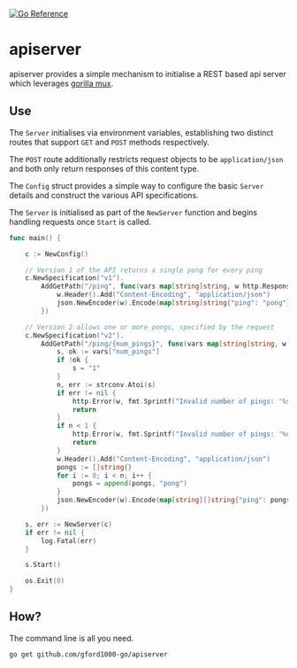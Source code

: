 [![Go Reference](https://pkg.go.dev/badge/github.com/gford1000-go/apiserver.svg)](https://pkg.go.dev/github.com/gford1000-go/apiserver)

apiserver
========

apiserver provides a simple mechanism to initialise a REST based api server which leverages [gorilla mux](https://github.com/gorilla/mux).


## Use

The `Server` initialises via environment variables, establishing two distinct routes that support `GET` and `POST` methods respectively.

The `POST` route additionally restricts request objects to be `application/json` and both only return responses of this content type.

The `Config` struct provides a simple way to configure the basic `Server` details and construct the various API specifications.

The `Server` is initialised as part of the `NewServer` function and begins handling requests once `Start` is called.


```go
func main() {

	c := NewConfig()

	// Version 1 of the API returns a single pong for every ping
	c.NewSpecification("v1").
		AddGetPath("/ping", func(vars map[string]string, w http.ResponseWriter, r *http.Request) {
			w.Header().Add("Content-Encoding", "application/json")
			json.NewEncoder(w).Encode(map[string]string{"ping": "pong"})
		})

	// Version 2 allows one or more pongs, specified by the request
	c.NewSpecification("v2").
		AddGetPath("/ping/{num_pings}", func(vars map[string]string, w http.ResponseWriter, r *http.Request) {
			s, ok := vars["num_pings"]
			if !ok {
				s = "1"
			}
			n, err := strconv.Atoi(s)
			if err != nil {
				http.Error(w, fmt.Sprintf("Invalid number of pings: '%s'", s), http.StatusBadRequest)
				return
			}
			if n < 1 {
				http.Error(w, fmt.Sprintf("Invalid number of pings: '%d'", n), http.StatusBadRequest)
				return
			}
			w.Header().Add("Content-Encoding", "application/json")
			pongs := []string{}
			for i := 0; i < n; i++ {
				pongs = append(pongs, "pong")
			}
			json.NewEncoder(w).Encode(map[string][]string{"ping": pongs})
		})

	s, err := NewServer(c)
	if err != nil {
		log.Fatal(err)
	}

	s.Start()

	os.Exit(0)
}
```

## How?

The command line is all you need.

```
go get github.com/gford1000-go/apiserver
```
